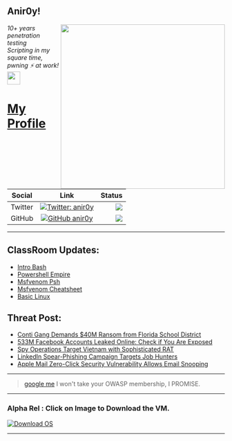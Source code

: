<h2>Anir0y!</h2>
<img align='right' src="https://github-readme-stats.vercel.app/api?username=anir0y&show_icons=true&theme=dark" width="380">
<p><em>10+ years penetration testing<br>
  Scripting in my square time, pwning ⚡ at work!<img src="https://media.giphy.com/media/WUlplcMpOCEmTGBtBW/giphy.gif" width="30"> 
</em></p>



# [My Profile](https://anir0y.in/refer=githubreadme)

| Social   |      Link      | Status|
|----------|:-------------:|--:|
| Twitter |  [![Twitter: anir0y](https://img.shields.io/twitter/follow/anir0y?label=Follow%20me&style=plastic)](https://twitter.com/anir0y)| ![](https://img.shields.io/badge/Status-Online-blue)|
| GitHub |    [![GitHub anir0y](https://img.shields.io/github/followers/anir0y?label=Fork%20me&style=plastic)](https://github.com/anir0y)   | ![](https://img.shields.io/badge/Status-Online-blue)|


---

## ClassRoom Updates:

<!-- CLASS:START -->
- [Intro Bash](https://classroom.anir0y.in/post/intro-bash/)
- [Powershell Empire](https://classroom.anir0y.in/post/powershell-empire-install/)
- [Msfvenom Psh](https://classroom.anir0y.in/post/msfvenom-psh/)
- [Msfvenom Cheatsheet](https://classroom.anir0y.in/post/msfvenom-cheatsheet/)
- [Basic Linux](https://classroom.anir0y.in/post/excelr-basic-linux/)
<!-- CLASS:END -->

## Threat Post:

<!-- THREAT:START -->
- [Conti Gang Demands $40M Ransom from Florida School District](https://threatpost.com/conti-40m-ransom-florida-school/165258/)
- [533M Facebook Accounts Leaked Online: Check if You Are Exposed](https://threatpost.com/facebook-accounts-leaked-check-exposed/165245/)
- [Spy Operations Target Vietnam with Sophisticated RAT](https://threatpost.com/spy-operations-vietnam-rat/165243/)
- [LinkedIn Spear-Phishing Campaign Targets Job Hunters](https://threatpost.com/linkedin-spear-phishing-job-hunters/165240/)
- [Apple Mail Zero-Click Security Vulnerability Allows Email Snooping](https://threatpost.com/apple-mail-zero-click-security-vulnerability/165238/)
<!-- THREAT:END -->
---


> [google me](https://google.com/search?q=@anir0y) I won't take your OWASP membership, I PROMISE. 

---
### Alpha Rel : Click on Image to Download the VM.
[![Download OS](https://i.imgur.com/4RUjCIA.png)](https://sourceforge.net/projects/classroom-os/files/latest/download)

---

